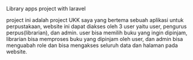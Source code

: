 Library apps project with laravel

project ini adalah project UKK saya yang bertema sebuah aplikasi untuk perpustakaan, website ini dapat diakses oleh 3 user yaitu user, pengurus perpus(librarian), dan admin. user bisa memilih buku yang ingin dipinjam, librarian bisa memproses buku yang dipinjam oleh user, dan admin bisa menguabah role dan bisa mengakses seluruh data dan halaman pada website.
